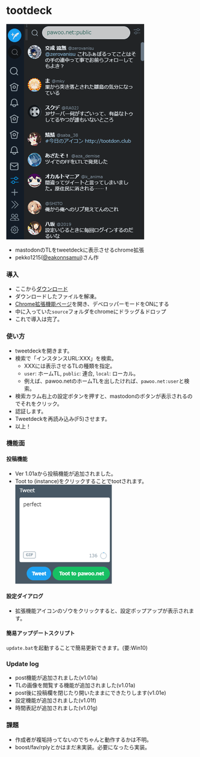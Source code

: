 ﻿# tootdeck
![使用例](https://raw.githubusercontent.com/Arika0093/tootdeck/master/others/mov.gif)
- mastodonのTLをtweetdeckに表示させるchrome拡張
- pekko1215([@eakonnsamui](https://twitter.com/eakonnsamui))さん作

### 導入
- ここから[ダウンロード](https://github.com/Arika0093/tootdeck/archive/master.zip)
- ダウンロードしたファイルを解凍。
- [Chrome拡張機能ページ](chrome://extensions/)を開き、デベロッパーモードをONにする
- 中に入っていた`source`フォルダをchromeにドラッグ＆ドロップ
- これで導入は完了。

### 使い方
- tweetdeckを開きます。
- 検索で「インスタンスURL:XXX」を検索。
	- XXXには表示させるTLの種類を指定。
	- `user`: ホームTL, `public`: 連合, `local`: ローカル。
	- 例えば、pawoo.netのホームTLを出したければ、`pawoo.net:user`と検索。
- 検索カラム右上の設定ボタンを押すと、mastodonのボタンが表示されるのでそれをクリック。
- 認証します。
- Tweetdeckを再読み込み(F5)させます。
- 以上！

### 機能面
#### 投稿機能
- Ver 1.01aから投稿機能が追加されました。
- Toot to (instance)をクリックすることでtootされます。
![post field](https://raw.githubusercontent.com/Arika0093/tootdeck/master/others/image2.png)

#### 設定ダイアログ
- 拡張機能アイコンのゾウをクリックすると、設定ポップアップが表示されます。

#### 簡易アップデートスクリプト
`update.bat`を起動することで簡易更新できます。(要:Win10)

### Update log
- post機能が追加されました(v1.01a)
- TLの画像を閲覧する機能が追加されました(v1.01a)
- post後に投稿欄を閉じたり開いたままにできたりします(v1.01e)
- 設定機能が追加されました(v1.01f)
- 時間表記が追加されました(v1.01g)

### 課題
- 作成者が複垢持ってないのでちゃんと動作するかは不明。
- boost/fav/rplyとかはまだ未実装。必要になったら実装。

